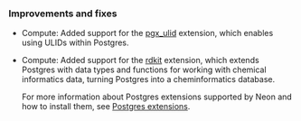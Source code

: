 ### Improvements and fixes

- Compute: Added support for the [pgx_ulid](https://github.com/pksunkara/pgx_ulid) extension, which enables using ULIDs within Postgres.
- Compute: Added support for the [rdkit](https://github.com/rdkit/rdkit) extension, which extends Postgres with data types and functions for working with chemical informatics data, turning Postgres into a cheminformatics database.

  For more information about Postgres extensions supported by Neon and how to install them, see [Postgres extensions](/docs/extensions/pg-extensions).
